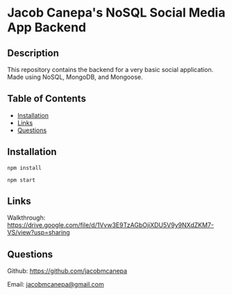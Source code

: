   # Jacob Canepa's NoSQL Social Media App Backend

  ## Description
  This repository contains the backend for a very basic social application. Made using NoSQL, MongoDB, and Mongoose.

  ## Table of Contents
  - [Installation](#installation)
  - [Links](#links)
  - [Questions](#questions)

  ## Installation
  ```
  npm install
  ```

  ```
  npm start
  ```

  ## Links
  Walkthrough: https://drive.google.com/file/d/1Vvw3E9TzAGbOjiXDU5V9y9NXdZKM7-VS/view?usp=sharing 

  ## Questions
  Github: https://github.com/jacobmcanepa
  
  Email: jacobmcanepa@gmail.com